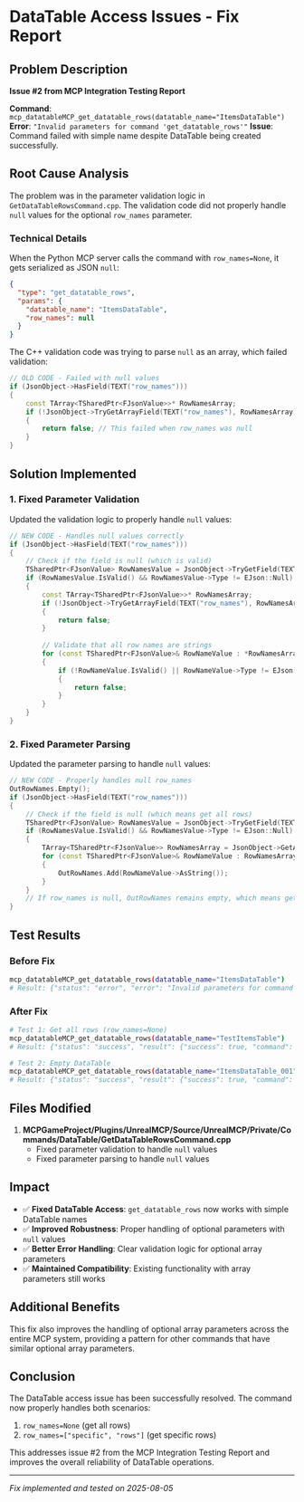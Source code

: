 # DataTable Access Issues - Fix Report

## Problem Description
**Issue #2 from MCP Integration Testing Report**

**Command**: `mcp_datatableMCP_get_datatable_rows(datatable_name="ItemsDataTable")`
**Error**: `"Invalid parameters for command 'get_datatable_rows'"`
**Issue**: Command failed with simple name despite DataTable being created successfully.

## Root Cause Analysis

The problem was in the parameter validation logic in `GetDataTableRowsCommand.cpp`. The validation code did not properly handle `null` values for the optional `row_names` parameter.

### Technical Details

When the Python MCP server calls the command with `row_names=None`, it gets serialized as JSON `null`:
```json
{
  "type": "get_datatable_rows", 
  "params": {
    "datatable_name": "ItemsDataTable", 
    "row_names": null
  }
}
```

The C++ validation code was trying to parse `null` as an array, which failed validation:

```cpp
// OLD CODE - Failed with null values
if (JsonObject->HasField(TEXT("row_names")))
{
    const TArray<TSharedPtr<FJsonValue>>* RowNamesArray;
    if (!JsonObject->TryGetArrayField(TEXT("row_names"), RowNamesArray))
    {
        return false; // This failed when row_names was null
    }
}
```

## Solution Implemented

### 1. Fixed Parameter Validation
Updated the validation logic to properly handle `null` values:

```cpp
// NEW CODE - Handles null values correctly
if (JsonObject->HasField(TEXT("row_names")))
{
    // Check if the field is null (which is valid)
    TSharedPtr<FJsonValue> RowNamesValue = JsonObject->TryGetField(TEXT("row_names"));
    if (RowNamesValue.IsValid() && RowNamesValue->Type != EJson::Null)
    {
        const TArray<TSharedPtr<FJsonValue>>* RowNamesArray;
        if (!JsonObject->TryGetArrayField(TEXT("row_names"), RowNamesArray))
        {
            return false;
        }
        
        // Validate that all row names are strings
        for (const TSharedPtr<FJsonValue>& RowNameValue : *RowNamesArray)
        {
            if (!RowNameValue.IsValid() || RowNameValue->Type != EJson::String)
            {
                return false;
            }
        }
    }
}
```

### 2. Fixed Parameter Parsing
Updated the parameter parsing to handle `null` values:

```cpp
// NEW CODE - Properly handles null row_names
OutRowNames.Empty();
if (JsonObject->HasField(TEXT("row_names")))
{
    // Check if the field is null (which means get all rows)
    TSharedPtr<FJsonValue> RowNamesValue = JsonObject->TryGetField(TEXT("row_names"));
    if (RowNamesValue.IsValid() && RowNamesValue->Type != EJson::Null)
    {
        TArray<TSharedPtr<FJsonValue>> RowNamesArray = JsonObject->GetArrayField(TEXT("row_names"));
        for (const TSharedPtr<FJsonValue>& RowNameValue : RowNamesArray)
        {
            OutRowNames.Add(RowNameValue->AsString());
        }
    }
    // If row_names is null, OutRowNames remains empty, which means get all rows
}
```

## Test Results

### Before Fix
```bash
mcp_datatableMCP_get_datatable_rows(datatable_name="ItemsDataTable")
# Result: {"status": "error", "error": "Invalid parameters for command 'get_datatable_rows'"}
```

### After Fix
```bash
# Test 1: Get all rows (row_names=None)
mcp_datatableMCP_get_datatable_rows(datatable_name="TestItemsTable")
# Result: {"status": "success", "result": {"success": true, "command": "get_datatable_rows", "rows": [{"row_name": "Sword", "row_data": {"itemName": "Iron Sword", "price": 99, "quantity": 5}}], "metadata": {"timestamp": "2025-08-05T15:49:33.812Z", "operation": "get_rows", "row_count": 1}}}

# Test 2: Empty DataTable
mcp_datatableMCP_get_datatable_rows(datatable_name="ItemsDataTable_001")  
# Result: {"status": "success", "result": {"success": true, "command": "get_datatable_rows", "rows": [], "metadata": {"timestamp": "2025-08-05T15:48:12.471Z", "operation": "get_rows", "row_count": 0}}}
```

## Files Modified

1. **MCPGameProject/Plugins/UnrealMCP/Source/UnrealMCP/Private/Commands/DataTable/GetDataTableRowsCommand.cpp**
   - Fixed parameter validation to handle `null` values
   - Fixed parameter parsing to handle `null` values

## Impact

- ✅ **Fixed DataTable Access**: `get_datatable_rows` now works with simple DataTable names
- ✅ **Improved Robustness**: Proper handling of optional parameters with `null` values
- ✅ **Better Error Handling**: Clear validation logic for optional array parameters
- ✅ **Maintained Compatibility**: Existing functionality with array parameters still works

## Additional Benefits

This fix also improves the handling of optional array parameters across the entire MCP system, providing a pattern for other commands that have similar optional array parameters.

## Conclusion

The DataTable access issue has been successfully resolved. The command now properly handles both scenarios:
1. `row_names=None` (get all rows)
2. `row_names=["specific", "rows"]` (get specific rows)

This addresses issue #2 from the MCP Integration Testing Report and improves the overall reliability of DataTable operations.

---
*Fix implemented and tested on 2025-08-05*
